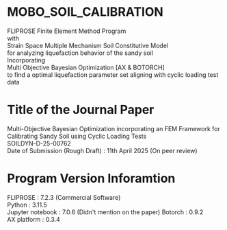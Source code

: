 # MOBO_SOIL_CALIBRATION
FLIPROSE Finite Element Method Program <br>with<br> Strain Space Multiple Mechanism Soil Constitutive Model <br>for analyzing liquefaction behavior of the sandy soil<br>Incorporating<br>Multi Objective Bayesian Optimization [AX & BOTORCH]<br>to find a optimal liquefaction parameter set aligning with cyclic loading test data

# Title of the Journal Paper
Multi-Objective Bayesian Optimization incorporating an FEM Framework for Calibrating Sandy Soil using Cyclic Loading Tests<br>SOILDYN-D-25-00762<br>Date of Submission (Rough Draft) : 11th April 2025 (On peer review)

# Program Version Inforamtion
FLIPROSE : 7.2.3 (Commercial Software)<br>
Python : 3.11.5<br>
Jupyter notebook : 7.0.6 (Didn't mention on the paper)
Botorch : 0.9.2<br>
AX platform : 0.3.4<br>

